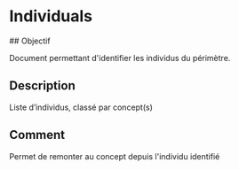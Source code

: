 # Individuals

## Objectif

Document  permettant  d'identifier les individus du périmètre.

## Description

Liste d’individus, classé par concept(s)

## Comment

Permet de remonter au concept depuis l'individu identifié